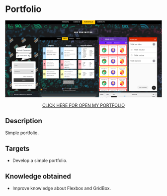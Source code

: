 # Portfolio
<img  src="./logo.png"/>
<p align="center"><a href="https://jorgecoello97.github.io/Portfolio/">CLICK HERE FOR OPEN MY PORTFOLIO</a></p>

## Description
Simple portfolio.

## Targets
* Develop a simple portfolio.

## Knowledge obtained
* Improve knowledge about Flexbox and GridBox.
